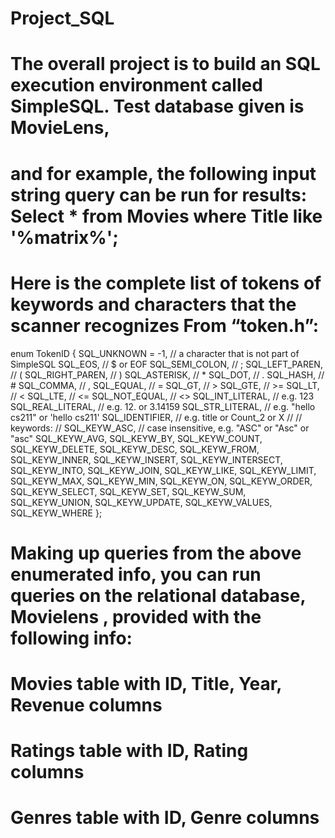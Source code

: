 # Project_SQL

# The overall project is to build an SQL execution environment called SimpleSQL. Test database given is MovieLens,
 # and for example, the following input string query can be run for results: Select * from Movies where Title like '%matrix%';

# Here is the complete list of tokens of keywords and characters that the scanner recognizes From “token.h”:

enum TokenID
{
 SQL_UNKNOWN = -1, // a character that is not part of SimpleSQL
 SQL_EOS, // $ or EOF
 SQL_SEMI_COLON, // ;
 SQL_LEFT_PAREN, // (
 SQL_RIGHT_PAREN, // )
 SQL_ASTERISK, // *
 SQL_DOT, // .
 SQL_HASH, // #
 SQL_COMMA, // ,
 SQL_EQUAL, // =
 SQL_GT, // >
 SQL_GTE, // >=
 SQL_LT, // <
 SQL_LTE, // <=
 SQL_NOT_EQUAL, // <>
 SQL_INT_LITERAL, // e.g. 123
 SQL_REAL_LITERAL, // e.g. 12. or 3.14159
 SQL_STR_LITERAL, // e.g. "hello cs211" or 'hello cs211'
 SQL_IDENTIFIER, // e.g. title or Count_2 or X
 //
 // keywords:
 //
 SQL_KEYW_ASC, // case insensitive, e.g. "ASC" or "Asc" or "asc"
 SQL_KEYW_AVG,
 SQL_KEYW_BY,
 SQL_KEYW_COUNT,
 SQL_KEYW_DELETE,
 SQL_KEYW_DESC,
 SQL_KEYW_FROM,
 SQL_KEYW_INNER,
 SQL_KEYW_INSERT,
 SQL_KEYW_INTERSECT,
 SQL_KEYW_INTO,
 SQL_KEYW_JOIN,
 SQL_KEYW_LIKE,
 SQL_KEYW_LIMIT,
 SQL_KEYW_MAX,
 SQL_KEYW_MIN,
 SQL_KEYW_ON,
 SQL_KEYW_ORDER,
SQL_KEYW_SELECT,
 SQL_KEYW_SET,
 SQL_KEYW_SUM,
 SQL_KEYW_UNION,
 SQL_KEYW_UPDATE,
 SQL_KEYW_VALUES,
 SQL_KEYW_WHERE
};

# Making up queries from the above enumerated info, you can run queries on the relational database, Movielens , provided with the following info:

# Movies table with ID, Title, Year, Revenue columns
# Ratings table with ID, Rating columns
# Genres table with ID, Genre columns
